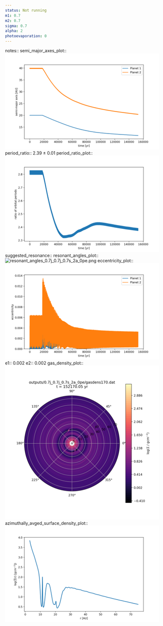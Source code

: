 ```yaml
---
status: Not running
m1: 0.7
m2: 0.7
sigma: 0.7
alpha: 2
photoevaporation: 0
---
```


notes::
semi_major_axes_plot:: ![semi_major_axes_0.7j_0.7j_0.7s_2a_0pe.png](plots/semi_major_axes/semi_major_axes_0.7j_0.7j_0.7s_2a_0pe.png)
period_ratio:: 2.39 ± 0.01
period_ratio_plot:: ![period_ratio_0.7j_0.7j_0.7s_2a_0pe.png](plots/period_ratio/period_ratio_0.7j_0.7j_0.7s_2a_0pe.png)
suggested_resonance:: 
resonant_angles_plot:: ![resonant_angles_0.7j_0.7j_0.7s_2a_0pe.png](plots/resonant_angles/resonant_angles_0.7j_0.7j_0.7s_2a_0pe.png)
eccentricity_plot:: ![eccentricity_0.7j_0.7j_0.7s_2a_0pe.png](plots/eccentricity/eccentricity_0.7j_0.7j_0.7s_2a_0pe.png)
e1:: 0.002
e2:: 0.002
gas_density_plot:: ![gas_density_0.7j_0.7j_0.7s_2a_0pe.png](plots/gas_density/gas_density_0.7j_0.7j_0.7s_2a_0pe.png)
azimuthally_avged_surface_density_plot:: ![azimuthally_avged_surface_density_0.7j_0.7j_0.7s_2a_0pe.png](plots/azimuthally_avged_surface_density/azimuthally_avged_surface_density_0.7j_0.7j_0.7s_2a_0pe.png)
